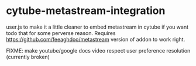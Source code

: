 # cytube-metastream-integration

user.js to make it a little cleaner to embed metastream in cytube if you want todo that for some perverse reason.
Requires https://github.com/feeaghdoo/metastream version of addon to work right.

FIXME: make youtube/google docs video respect user preference resolution (currently broken)